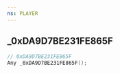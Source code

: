 ```yaml
---
ns: PLAYER
---
```

## _0xDA9D7BE231FE865F

```c
// 0xDA9D7BE231FE865F
Any _0xDA9D7BE231FE865F();
```

